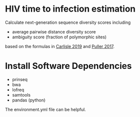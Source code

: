 # HIV time to infection estimation

Calculate next-generation sequence diversity scores including
- average pairwise distance diversity score  
- ambiguity score (fraction of polymorphic sites) 

based on the formulas in [Carlisle 2019](https://pubmed.ncbi.nlm.nih.gov/30835266/#:~:text=Conclusions%3A%20Viral%20diversity%20based%20on,absolute%20error%20of%20%3C1%20year.) and [Puller 2017](https://journals.plos.org/ploscompbiol/article?id=10.1371/journal.pcbi.1005775#:~:text=The%20error%20increased%20only%20slightly,contrast%20to%20most%20alternative%20biomarkers.).

# Install Software Dependencies
- prinseq
- bwa
- lofreq
- samtools
- pandas (python)

 The environment.yml file can be helpful. 
